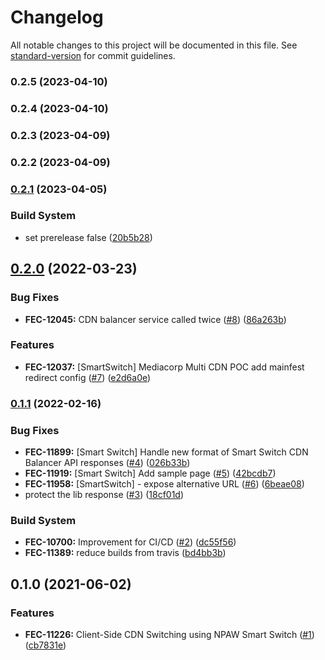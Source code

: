 # Changelog

All notable changes to this project will be documented in this file. See [standard-version](https://github.com/conventional-changelog/standard-version) for commit guidelines.

### 0.2.5 (2023-04-10)



### 0.2.4 (2023-04-10)



### 0.2.3 (2023-04-09)



### 0.2.2 (2023-04-09)



### [0.2.1](https://github.com/kaltura/playkit-js-smartswitch/compare/v0.2.0...v0.2.1) (2023-04-05)


### Build System

* set prerelease false ([20b5b28](https://github.com/kaltura/playkit-js-smartswitch/commit/20b5b28))



## [0.2.0](https://github.com/kaltura/playkit-js-smartswitch/compare/v0.1.1...v0.2.0) (2022-03-23)


### Bug Fixes

* **FEC-12045:** CDN balancer service called twice ([#8](https://github.com/kaltura/playkit-js-smartswitch/issues/8)) ([86a263b](https://github.com/kaltura/playkit-js-smartswitch/commit/86a263b))


### Features

* **FEC-12037:** [SmartSwitch] Mediacorp Multi CDN POC add mainfest redirect config ([#7](https://github.com/kaltura/playkit-js-smartswitch/issues/7)) ([e2d6a0e](https://github.com/kaltura/playkit-js-smartswitch/commit/e2d6a0e))



### [0.1.1](https://github.com/kaltura/playkit-js-smartswitch/compare/v0.1.0...v0.1.1) (2022-02-16)


### Bug Fixes

* **FEC-11899:** [Smart Switch] Handle new format of Smart Switch CDN Balancer API responses ([#4](https://github.com/kaltura/playkit-js-smartswitch/issues/4)) ([026b33b](https://github.com/kaltura/playkit-js-smartswitch/commit/026b33b))
* **FEC-11919:** [Smart Switch] Add sample page ([#5](https://github.com/kaltura/playkit-js-smartswitch/issues/5)) ([42bcdb7](https://github.com/kaltura/playkit-js-smartswitch/commit/42bcdb7))
* **FEC-11958:** [SmartSwitch] - expose alternative URL ([#6](https://github.com/kaltura/playkit-js-smartswitch/issues/6)) ([6beae08](https://github.com/kaltura/playkit-js-smartswitch/commit/6beae08))
* protect the lib response ([#3](https://github.com/kaltura/playkit-js-smartswitch/issues/3)) ([18cf01d](https://github.com/kaltura/playkit-js-smartswitch/commit/18cf01d))


### Build System

* **FEC-10700:** Improvement for CI/CD ([#2](https://github.com/kaltura/playkit-js-smartswitch/issues/2)) ([dc55f56](https://github.com/kaltura/playkit-js-smartswitch/commit/dc55f56))
* **FEC-11389:** reduce builds from travis ([bd4bb3b](https://github.com/kaltura/playkit-js-smartswitch/commit/bd4bb3b))



## 0.1.0 (2021-06-02)


### Features

* **FEC-11226:** Client-Side CDN Switching using NPAW Smart Switch ([#1](https://github.com/kaltura/playkit-js-smartswitch/issues/1)) ([cb7831e](https://github.com/kaltura/playkit-js-smartswitch/commit/cb7831e))
